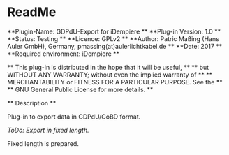 # ReadMe #

**Plugin-Name: GDPdU-Export for iDempiere **
**Plug-in Version: 1.0 **
**Status: Testing **
**Licence: GPLv2 **
**Author: Patric Maßing (Hans Auler GmbH), Germany, pmassing(at)aulerlichtkabel.de **
**Date: 2017 **
**Required environment: iDempiere **


** This plug-in is distributed in the hope that it will be useful, **
** but WITHOUT ANY WARRANTY; without even the implied warranty of **
** MERCHANTABILITY or FITNESS FOR A PARTICULAR PURPOSE.  See the **
** GNU General Public License for more details. **


** Description **

Plug-in to export data in GDPdU/GoBD format.


*ToDo: Export in fixed length.*

 Fixed length is prepared.



